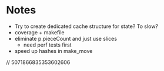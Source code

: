 # Notes

- Try to create dedicated cache structure for state? To slow?
- coverage + makefile
- eliminate p.pieceCount and just use slices
    - need perf tests first
- speed up hashes in make_move

// 5071866835353602606